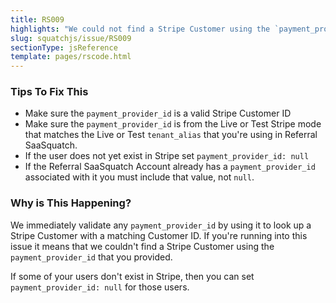 ```yaml
---
title: RS009
highlights: "We could not find a Stripe Customer using the `payment_provider_id` you provided: {{paymentProviderId}}. `payment_provider_id` must be either a valid Stripe Customer Id, or `null`."
slug: squatchjs/issue/RS009
sectionType: jsReference
template: pages/rscode.html
---
```


### Tips To Fix This

 - Make sure the `payment_provider_id` is a valid Stripe Customer ID
 - Make sure the `payment_provider_id` is from the Live or Test Stripe mode that matches the Live or Test `tenant_alias` that you're using in Referral SaaSquatch.
 - If the user does not yet exist in Stripe set `payment_provider_id: null`
 - If the Referral SaaSquatch Account already has a `payment_provider_id` associated with it you must include that value, not `null`.

### Why is This Happening?

We immediately validate any `payment_provider_id` by using it to look up a Stripe Customer with a matching Customer ID. If you're running into this issue it means that we couldn't find a Stripe Customer using the `payment_provider_id` that you provided. 

If some of your users don't exist in Stripe, then you can set `payment_provider_id: null` for those users.